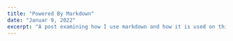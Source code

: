 ```yaml
---
title: "Powered By Markdown"
date: "Januar 9, 2022"
excerpt: "A post examining how I use markdown and how it is used on this website."
---
```

